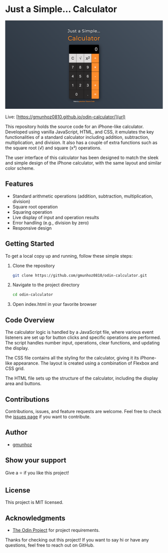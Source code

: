 # Just a Simple... Calculator

![Calculator Preview](./images/SimpleCalculator.png)

Live: [https://gmunhoz0810.github.io/odin-calculator/](url)

This repository holds the source code for an iPhone-like calculator. Developed using vanilla JavaScript, HTML, and CSS, it emulates the key functionalities of a standard calculator including addition, subtraction, multiplication, and division. It also has a couple of extra functions such as the square root (√) and square (x²) operations.

The user interface of this calculator has been designed to match the sleek and simple design of the iPhone calculator, with the same layout and similar color scheme.

## Features

- Standard arithmetic operations (addition, subtraction, multiplication, division)
- Square root operation
- Squaring operation
- Live display of input and operation results
- Error handling (e.g., division by zero)
- Responsive design

## Getting Started

To get a local copy up and running, follow these simple steps:

1. Clone the repository

   ```bash
   git clone https://github.com/gmunhoz0810/odin-calculator.git
   ```

2. Navigate to the project directory

   ```bash
   cd odin-calculator
   ```

3. Open index.html in your favorite browser

## Code Overview

The calculator logic is handled by a JavaScript file, where various event listeners are set up for button clicks and specific operations are performed. The script handles number input, operations, clear functions, and updating the display.

The CSS file contains all the styling for the calculator, giving it its iPhone-like appearance. The layout is created using a combination of Flexbox and CSS grid.

The HTML file sets up the structure of the calculator, including the display area and buttons.

## Contributions

Contributions, issues, and feature requests are welcome. Feel free to check the [issues page](https://github.com/gmunhoz0810/odin-calculator/issues) if you want to contribute.

## Author

- [gmunhoz](https://github.com/gmunhoz0810)

## Show your support

Give a ⭐️ if you like this project!

## License

This project is MIT licensed.

## Acknowledgments

- [The Odin Project](https://www.theodinproject.com/about) for project requirements.

Thanks for checking out this project! If you want to say hi or have any questions, feel free to reach out on GitHub.
